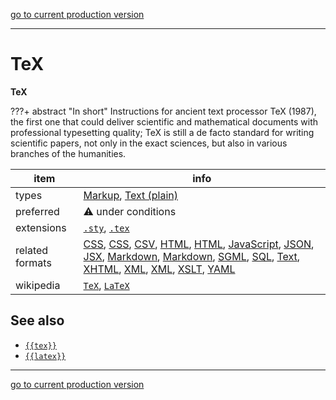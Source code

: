 [go to current production version]({{preferredFormats}})

---



# TeX

**TeX**

???+ abstract "In short"
    Instructions for ancient text processor TeX (1987), the first one that could deliver scientific and mathematical documents with professional typesetting quality; TeX is still a de facto standard for writing scientific papers, not only in the exact sciences, but also in various branches of the humanities.

item | info
--- | ---
types | [Markup](../dataTypes/markup.md), [Text (plain)](../dataTypes/textPlain.md)
preferred | ⚠️ under conditions
extensions | [`.sty`](../extensions/sty.md), [`.tex`](../extensions/tex.md)
related formats | [CSS](../fileFormats/css.md), [CSS](../fileFormats/css.md), [CSV](../fileFormats/csv.md), [HTML](../fileFormats/html.md), [HTML](../fileFormats/html.md), [JavaScript](../fileFormats/javascript.md), [JSON](../fileFormats/json.md), [JSX](../fileFormats/jsx.md), [Markdown](../fileFormats/markdown.md), [Markdown](../fileFormats/markdown.md), [SGML](../fileFormats/sgml.md), [SQL](../fileFormats/sql.md), [Text](../fileFormats/text.md), [XHTML](../fileFormats/xhtml.md), [XML](../fileFormats/xml.md), [XML](../fileFormats/xml.md), [XSLT](../fileFormats/xslt.md), [YAML](../fileFormats/yaml.md)
wikipedia | [`TeX`]({{wikipedia}}/TeX), [`LaTeX`]({{wikipedia}}/LaTeX)



## See also
*   [`{{tex}}`]({{tex}})
*   [`{{latex}}`]({{latex}})




---

[go to current production version]({{preferredFormats}})
